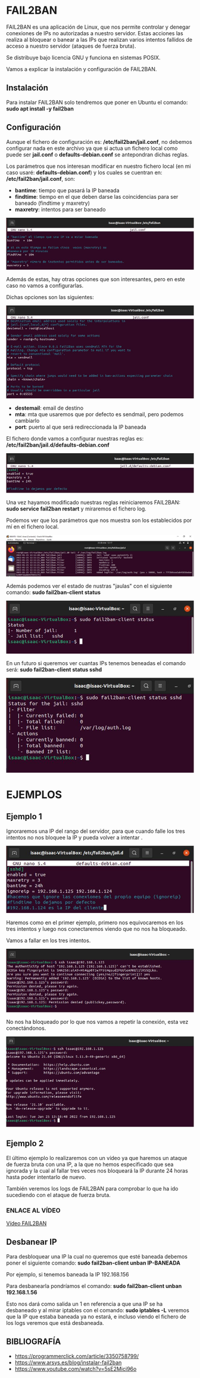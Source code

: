 # FAIL2BAN
FAIL2BAN es una aplicación de Linux, que nos permite controlar y denegar conexiones de IPs no autorizadas a nuestro servidor.
Estas acciones las realiza al bloquear o banear a las IPs que realizan varios intentos fallidos de acceso a nuestro servidor (ataques de fuerza bruta).

Se distribuye bajo licencia GNU y funciona en sistemas POSIX.

Vamos a explicar la instalación y configuración de FAIL2BAN.

## Instalación

Para instalar FAIL2BAN solo tendremos que poner en Ubuntu el comando: 
**sudo apt install -y fail2ban**

## Configuración

Aunque el fichero de configuración es: **/etc/fail2ban/jail.conf**, no debemos configurar nada en este archivo ya que si actua un fichero local como puede ser **jail.conf** o **defaults-debian.conf**
se antepondran dichas reglas.

Los parámetros que nos interesan modificar en nuestro fichero local (en mi caso usaré: **defaults-debian.conf**) y los cuales se cuentran en: **/etc/fail2ban/jail.conf**, son:

- **bantime**: tiempo que pasará la IP baneada
- **findtime**: tiempo en el que deben darse las coincidencias para ser baneado (findtime y maxretry)
- **maxretry**: intentos para ser baneado

![fichero](FAIL2BAN/1.JPG)

Además de estas, hay otras opciones que son interesantes, pero en este caso no vamos a configurarlas.

Dichas opciones son las siguientes:

![fichero2](FAIL2BAN/14.JPG)

- **destemail**: email de destino
- **mta**: mta que usaremos que por defecto es sendmail, pero podemos cambiarlo
- **port**: puerto al que será redireccionada la IP baneada

El fichero donde vamos a configurar nuestras reglas es: **/etc/fail2ban/jail.d/defaults-debian.conf**

![fichero-local](FAIL2BAN/2.JPG)

Una vez hayamos modificado nuestras reglas reiniciaremos FAIL2BAN: **sudo service fail2ban restart** y miraremos el fichero log.

Podemos ver que los parámetros que nos muestra son los establecidos por mí en el fichero local.

![logs](FAIL2BAN/3.JPG)

Además podemos ver el estado de nustras "jaulas" con el siguiente comando: **sudo fail2ban-client status**

![estado-jaulas](FAIL2BAN/12.JPG)

En un futuro si queremos ver cuantas IPs tenemos beneadas el comando será: **sudo fail2ban-client status sshd**

![estado-baneadas](FAIL2BAN/13.JPG)

# EJEMPLOS

## Ejemplo 1

Ignoraremos una IP del rango del servidor, para que cuando falle los tres intentos no nos bloquee la IP y pueda volver a intentar .

![registro-IP](FAIL2BAN/8.JPG)

Haremos como en el primer ejemplo, primero nos equivocaremos en los tres intentos y luego nos conectaremos viendo que no nos ha bloqueado.

Vamos a fallar en los tres intentos.

![conexion-fallida](FAIL2BAN/9.JPG)

No nos ha bloqueado por lo que nos vamos a repetir la conexión, esta vez conectándonos.

![conexion-aceptada](FAIL2BAN/10.JPG)

## Ejemplo 2

El último ejemplo lo realizaremos con un vídeo ya que haremos un ataque de fuerza bruta con una IP, a la que no hemos especificado que sea ignorada y la cual al fallar tres veces nos bloqueará la IP durante 24 horas hasta poder intentarlo de nuevo.

También veremos los logs de FAIL2BAN para comprobar lo que ha ido sucediendo con el ataque de fuerza bruta.

### ENLACE AL VÍDEO

[Vídeo FAIL2BAN](https://www.youtube.com/watch?v=lYviX8mbK4M)


## Desbanear IP

Para desbloquear una IP la cual no queremos que esté baneada debemos poner el siguiente comando: **sudo fail2ban-client unban IP-BANEADA**

Por ejemplo, si tenemos baneada la IP 192.168.156

Para desbanearla pondríamos el comando: **sudo fail2ban-client unban 192.168.1.56**

Esto nos dará como salida un 1 en referencia a que una IP se ha desbaneado y al mirar iptables con el comando: **sudo iptables -L** veremos que la IP que estaba baneada ya no estará, e incluso viendo el fichero de los logs veremos que está desbaneada.

## BIBLIOGRAFÍA
- https://programmerclick.com/article/3350758799/
- https://www.arsys.es/blog/instalar-fail2ban
- https://www.youtube.com/watch?v=5sE2Mici96o
